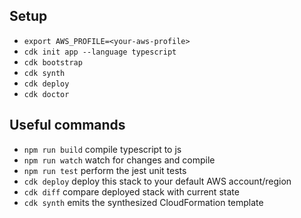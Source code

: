 ## Setup
* `export AWS_PROFILE=<your-aws-profile>`
* `cdk init app --language typescript`
* `cdk bootstrap`
* `cdk synth`
* `cdk deploy`
* `cdk doctor`

## Useful commands

* `npm run build`   compile typescript to js
* `npm run watch`   watch for changes and compile
* `npm run test`    perform the jest unit tests
* `cdk deploy`      deploy this stack to your default AWS account/region
* `cdk diff`        compare deployed stack with current state
* `cdk synth`       emits the synthesized CloudFormation template